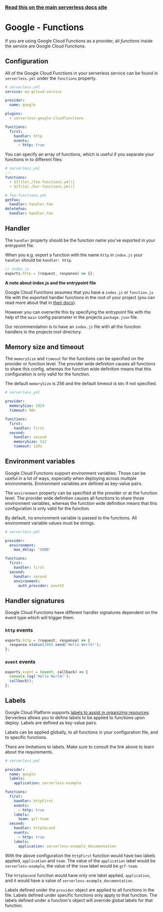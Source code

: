 <!--
title: Serverless Framework - Google Cloud Functions Guide - Functions
menuText: Functions
menuOrder: 5
description: How to configure Google Cloud Functions in the Serverless Framework
layout: Doc
-->

<!-- DOCS-SITE-LINK:START automatically generated  -->

### [Read this on the main serverless docs site](https://www.serverless.com/framework/docs/providers/google/guide/functions)

<!-- DOCS-SITE-LINK:END -->

# Google - Functions

If you are using Google Cloud Functions as a provider, all _functions_ inside the service are Google Cloud Functions.

## Configuration

All of the Google Cloud Functions in your serverless service can be found in `serverless.yml` under the `functions` property.

```yml
# serverless.yml
service: my-gcloud-service

provider:
  name: google

plugins:
  - serverless-google-cloudfunctions

functions:
  first:
    handler: http
    events:
      - http: true
```

You can specify an array of functions, which is useful if you separate your functions in to different files:

```yml
# serverless.yml
---
functions:
  - ${file(./foo-functions.yml)}
  - ${file(./bar-functions.yml)}
```

```yml
# foo-functions.yml
getFoo:
  handler: handler.foo
deleteFoo:
  handler: handler.foo
```

## Handler

The `handler` property should be the function name you've exported in your entrypoint file.

When you e.g. export a function with the name `http` in `index.js` your `handler` should be `handler: http`.

```javascript
// index.js
exports.http = (request, response) => {};
```

**A note about index.js and the entrypoint file**

Google Cloud Functions assumes that you have a `index.js` or `function.js` file with the exported handler functions in the root of your project (you can read more about that in [their docs](https://cloud.google.com/functions/docs/deploying/)).

However you can overwrite this by specifying the entrypoint file with the help of the `main` config parameter in the projects `package.json` file.

Our recommendation is to have an `index.js` file with all the function handlers in the projects root directory.

## Memory size and timeout

The `memorySize` and `timeout` for the functions can be specified on the provider or function level. The provider wide definition causes all functions to share this config, whereas the function wide definition means that this configuration is only valid for the function.

The default `memorySize` is 256 and the default timeout is `60s` if not specified.

```yml
# serverless.yml

provider:
  memorySize: 1024
  timeout: 90s

functions:
  first:
    handler: first
  second:
    handler: second
    memorySize: 512
    timeout: 120s
```

## Environment variables

Google Cloud Functions support environment variables. Those can be useful in a lot of ways, especially when deploying across multiple environments. Environment variables are defined as key-value pairs.

The `environment` property can be specified at the provider or at the function level. The provider wide definition causes all functions to share those environment variables, whereas the function wide definition means that this configuration is only valid for the function.

By default, no environment variable is passed to the functions. All environment variable values must be strings.

```yml
# serverless.yml

provider:
  environment:
    max_delay: '5000'

functions:
  first:
    handler: first
  second:
    handler: second
    environment:
      auth_provider: oauth2
```

## Handler signatures

Google Cloud Functions have different handler signatures dependent on the event type which will trigger them.

### `http` events

```javascript
exports.http = (request, response) => {
  response.status(200).send('Hello World!');
};
```

### `event` events

```javascript
exports.event = (event, callback) => {
  console.log('Hello World!');
  callback();
};
```

## Labels

Google Cloud Platform supports [labels to assist in organizing resources](https://cloud.google.com/resource-manager/docs/creating-managing-labels).
Serverless allows you to define labels to be applied to functions upon deploy.
Labels are defined as key-value pairs.

Labels can be applied globally, to all functions in your configuration file, and to specific functions.

There are limitations to labels. Make sure to consult the link above to learn about the requirements.

```yml
# serverless.yml

provider:
  name: google
  labels:
    application: serverless-example

functions:
  first:
    handler: httpFirst
    events:
      - http: true
    labels:
      team: gcf-team
  second:
    handler: httpSecond
    events:
      - http: true
    labels:
      application: serverless-example_documentation
```

With the above configuration the `httpFirst` function would have two labels applied, `application` and `team`.
The value of the `application` label would be `serverless-example`, the value of the `team` label would be `gcf-team`.

The `httpSecond` function would have only one label applied, `application`, and it would have a value of `serverless-example_documentation`.

Labels defined under the `provider` object are applied to all functions in the file.
Labels defined under specific functions only apply to that function.
The labels defined under a function's object will override global labels for that function.
